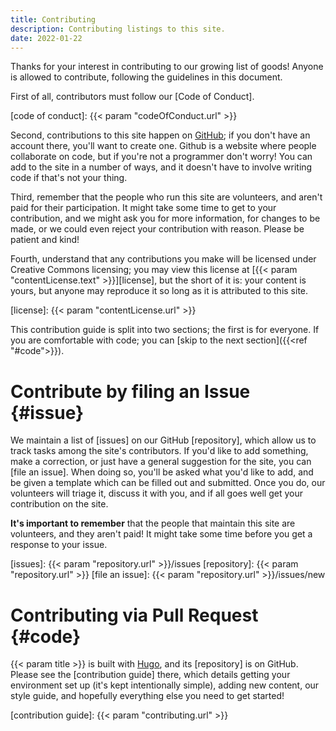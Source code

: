 ```yaml
---
title: Contributing
description: Contributing listings to this site.
date: 2022-01-22
---
```


Thanks for your interest in contributing to our growing list of goods! Anyone is
allowed to contribute, following the guidelines in this document.

First of all, contributors must follow our [Code of Conduct].

[code of conduct]: {{< param "codeOfConduct.url" >}}

Second, contributions to this site happen on [GitHub]; if you don't have an
account there, you'll want to create one. Github is a website where people
collaborate on code, but if you're not a programmer don't worry! You can add to
the site in a number of ways, and it doesn't have to involve writing code if
that's not your thing.

[github]: https://github.com/

Third, remember that the people who run this site are volunteers, and aren't
paid for their participation. It might take some time to get to your
contribution, and we might ask you for more information, for changes to be made,
or we could even reject your contribution with reason. Please be patient and
kind!

Fourth, understand that any contributions you make will be licensed under
Creative Commons licensing; you may view this license at [{{< param
"contentLicense.text" >}}][license], but the short of it is: your content is yours,
but anyone may reproduce it so long as it is attributed to this site.

[license]: {{< param "contentLicense.url" >}}

This contribution guide is split into two sections; the first is for everyone.
If you are comfortable with code; you can [skip to the next section]({{<ref
"#code">}}).

# Contribute by filing an Issue {#issue}

We maintain a list of [issues] on our GitHub [repository], which allow us to
track tasks among the site's contributors. If you'd like to add something, make
a correction, or just have a general suggestion for the site, you can [file an
issue]. When doing so, you'll be asked what you'd like to add, and be given a
template which can be filled out and submitted. Once you do, our volunteers will
triage it, discuss it with you, and if all goes well get your contribution on
the site.

**It's important to remember** that the people that maintain this site are
volunteers, and they aren't paid! It might take some time before you get a
response to your issue.

[issues]: {{< param "repository.url" >}}/issues [repository]:
{{< param "repository.url" >}} [file an issue]:
{{< param "repository.url" >}}/issues/new

# Contributing via Pull Request {#code}

{{< param title >}} is built with [Hugo], and its [repository] is on GitHub.
Please see the [contribution guide] there, which details getting your
environment set up (it's kept intentionally simple), adding new content, our
style guide, and hopefully everything else you need to get started!

[hugo]: https://gohugo.io

[contribution guide]: {{< param "contributing.url" >}}
